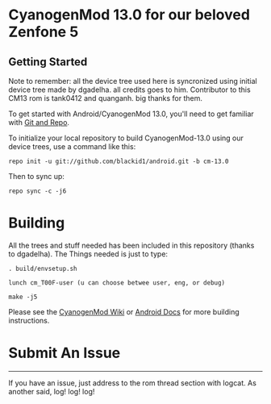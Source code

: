 CyanogenMod 13.0 for our beloved Zenfone 5
==========================================

Getting Started
---------------

Note to remember: all the device tree used here is syncronized using initial device tree made by dgadelha. all credits goes to him. Contributor to this CM13 rom is tank0412 and quanganh. big thanks for them.

To get started with Android/CyanogenMod 13.0, you'll need to get
familiar with [Git and Repo](http://source.android.com/source/using-repo.html).

To initialize your local repository to build CyanogenMod-13.0 using our device trees, use a command like this:

    repo init -u git://github.com/blackid1/android.git -b cm-13.0

Then to sync up:

    repo sync -c -j6

Building
========

All the trees and stuff needed has been included in this repository (thanks to dgadelha). The Things needed is just to type:

	. build/envsetup.sh
	
	lunch cm_T00F-user (u can choose betwee user, eng, or debug)

	make -j5

Please see the [CyanogenMod Wiki](http://wiki.cyanogenmod.org/) or [Android Docs](https://source.android.com/source/building.html) for more building instructions.

Submit An Issue
===============
---------------

If you have an issue, just address to the rom thread section with logcat. As another said, log! log! log!
